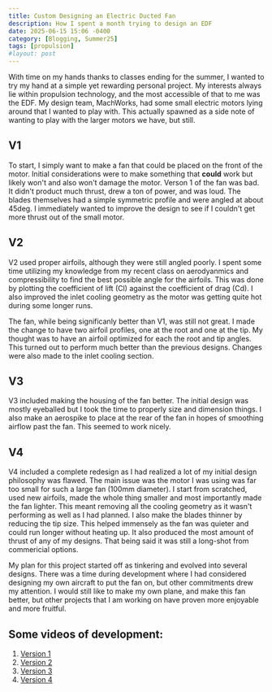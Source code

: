 ```yaml
---
title: Custom Designing an Electric Ducted Fan
description: How I spent a month trying to design an EDF
date: 2025-06-15 15:06 -0400
category: [Blogging, Summer25]
tags: [propulsion]
#layout: post
---
```


With time on my hands thanks to classes ending for the summer, I wanted to try my hand at a simple yet rewarding personal project. My interests always lie within propulsion technology, and the most accessible of that to me was the EDF. My design team, MachWorks, had some small electric motors lying around that I wanted to play with. This actually spawned as a side note of wanting to play with the larger motors we have, but still.

## V1
To start, I simply want to make a fan that could be placed on the front of the motor. Initial considerations were to make something that **could** work but likely won't and also won't damage the motor. Verson 1 of the fan was bad. It didn't product much thrust, drew a ton of power, and was loud. The blades themselves had a simple symmetric profile and were angled at about 45deg. I immediately wanted to improve the design to see if I couldn't get more thrust out of the small motor.

## V2
V2 used proper airfoils, although they were still angled poorly. I spent some time utilizing my knowledge from my recent class on aerodyanmics and compressibility to find the best possible angle for the airfoils. This was done by plotting the coefficient of lift (Cl) against the coefficient of drag (Cd). I also improved the inlet cooling geometry as the motor was getting quite hot during some longer runs.

The fan, while being significanly better than V1, was still not great. I made the change to have two airfoil profiles, one at the root and one at the tip. My thought was to have an airfoil optimized for each the root and tip angles. This turned out to perform much better than the previous designs. Changes were also made to the inlet cooling section.

## V3
V3 included making the housing of the fan better. The initial design was mostly eyeballed but I took the time to properly size and dimension things. I also make an aerospike to place at the rear of the fan in hopes of smoothing airflow past the fan. This seemed to work nicely. 


## V4
V4 included a complete redesign as I had realized a lot of my initial design philosophy was flawed. The main issue was the motor I was using was far too small for such a large fan (100mm diameter). I start from scratched, used new airfoils, made the whole thing smaller and most importantly made the fan lighter. This meant removing all the cooling geometry as it wasn't performing as well as I had planned. I also make the blades thinner by reducing the tip size. This helped immensely as the fan was quieter and could run longer without heating up. It also produced the most amount of thrust of any of my designs. That being said it was still a long-shot from commericial options. 

My plan for this project started off as tinkering and evolved into several designs. There was a time during development where I had considered designing my own aircraft to put the fan on, but other commitments drew my attention. I would still like to make my own plane, and make this fan better, but other projects that I am working on have proven more enjoyable and more fruitful.

## Some videos of development:
1. [Version 1](https://mwvt.org)
1. [Version 2](https://mwvt.org)
1. [Version 3](https://mwvt.org)
1. [Version 4](https://mwvt.org)
